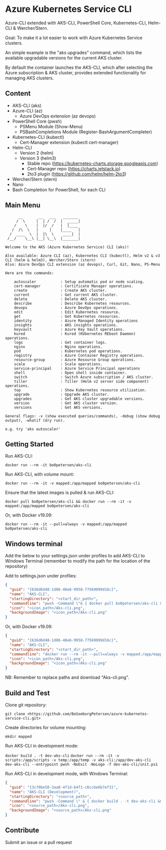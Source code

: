 # Azure Kubernetes Service CLI

Azure-CLI extended with AKS-CLI, PowerShell Core, Kubernetes-CLI, Helm-CLI & Wercher/Stern.

Goal: To make it a lot easier to work with Azure Kubernetes Service clusters.

An simple example is the "aks upgrades" command, which lists the available upgradable versions for the current AKS cluster.

By default the container launches the AKS-CLI, which after selecting the Azure subscription & AKS cluster, provides extended functionality for managing AKS clusters.

## Content

- AKS-CLI (aks)
- Azure-CLI (az)
  - Azure DevOps extension (az devops)
- PowerShell Core (pwsh)
  - PSMenu Module (Show-Menu)
  - PSBashCompletions Module (Register-BashArgumentCompleter)
- Kubernetes-CLI (kubectl)
  - Cert-Manager extension (kubectl cert-manager)
- Helm-CLI
  - Version 2 (helm)
  - Version 3 (helm3)
    - Stable repo (<https://kubernetes-charts.storage.googleapis.com>)
    - Cert-Manager repo (<https://charts.jetstack.io>)
    - 2to3 plugin (<https://github.com/helm/helm-2to3>)
- Wercher/Stern (stern)
- Nano
- Bash Completion for PowerShell, for each CLI

## Main Menu

```text
      __       __   ___   _______
     /  \     |  | /  /  |  _____|
    /    \    |  |/  /   |  |____
   /  /\  \   |     |    |____   |
  /  ____  \  |  |\  \    ____|  |
 /__/    \__\ |__| \__\  |_______|

Welcome to the AKS (Azure Kubernetes Service) CLI (aks)!

Also available: Azure CLI (az), Kubernetes CLI (kubectl), Helm v2 & v3 CLI (helm & helm3), Wercher/Stern (stern)
Also: Azure DevOps CLI extension (az devops), Curl, Git, Nano, PS-Menu

Here are the commands:

    autoscaler           : Setup automatic pod or node scaling.
    cert-manager         : Certificate Manager operations.
    create               : Create AKS cluster.
    current              : Get current AKS cluster.
    delete               : Delete AKS cluster.
    describe             : Describe Kubernetes resources.
    devops               : Azure DevOps operations.
    edit                 : Edit Kubernetes resource.
    get                  : Get Kubernetes resources.
    identity             : Azure Managed Identity operations
    insights             : AKS insights operations.
    keyvault             : Azure Key Vault operations.
    kured                : Kured (KUbernetes REboot Daemon) operations.
    logs                 : Get container logs.
    nginx                : Nginx operations.
    pod                  : Kubernetes pod operations.
    registry             : Azure Container Registry operations.
    resource-group       : Azure Resource Group operations.
    scale                : Scale operations.
    service-principal    : Azure Service Principal operations
    shell                : Open shell inside container.
    switch               : Switch Azure subscription / AKS cluster.
    tiller               : Tiller (Helm v2 server side component) operations.
    top                  : Show Kubernetes resource utilization.
    upgrade              : Upgrade AKS cluster.
    upgrades             : Get AKS cluster upgradable versions.
    version              : Get AKS cluster version.
    versions             : Get AKS versions.

General flags: -v (show executed queries/commands), -debug (show debug output), -whatif (dry run).

e.g. try 'aks autoscaler'
```

## Getting Started

Run AKS-CLI:

```docker run --rm -it bo0petersen/aks-cli```

Run AKS-CLI, with volume mount:

```docker run --rm -it -v mapped:/app/mapped bo0petersen/aks-cli```

Ensure that the latest images is pulled & run AKS-CLI:

```docker pull bo0petersen/aks-cli && docker run --rm -it -v mapped:/app/mapped bo0petersen/aks-cli```

Or, with Docker v19.09:

```docker run --rm -it --pull=always -v mapped:/app/mapped bo0petersen/aks-cli```

## Windows terminal

Add the below to your settings.json under profiles to add AKS-CLI to Windows Terminal (remember to modify the path for the location of the repository)

Add to settings.json under profiles:

```json
{
  "guid": "{636d6d48-1d06-40e6-9958-77569099d16c}",
  "name": "AKS-CLI",
  "startingDirectory": "<start_dir_path>",
  "commandline": "pwsh -Command \"& { docker pull bo0petersen/aks-cli && docker run --rm -it -v <mapped_dir_path>/mapped:/app/mapped bo0petersen/aks-cli }\"",
  "icon": "<icon_path>/Aks-cli.png",
  "backgroundImage": "<icon_path>/Aks-cli.png"
}
```

Or, with Docker v19.09:

```json
{
  "guid": "{636d6d48-1d06-40e6-9958-77569099d16c}",
  "name": "AKS-CLI",
  "startingDirectory": "<start_dir_path>",
  "commandline": "docker run --rm -it --pull=always -v mapped:/app/mapped bo0petersen/aks-cli",
  "icon": "<icon_path>/Aks-cli.png",
  "backgroundImage": "<icon_path>/Aks-cli.png"
}
```

NB: Remember to replace paths and download "Aks-cli.png".

## Build and Test

Clone git repository:

```git clone <https://github.com/BoSoeborgPetersen/azure-kubernetes-service-cli.git>```

Create directories for volume mounting:

```mkdir mapped```

Run AKS-CLI in development mode:

```docker build . -t dev-aks-cli```
```docker run --rm -it -v scripts:/app/scripts -v temp:/app/temp -v aks-cli:/app/dev-aks-cli dev-aks-cli --entrypoint pwsh -NoExit -NoLogo -f dev-aks-cli/init.ps1```

Run AKS-CLI in development mode, with Windows Terminal:

```json
{
  "guid": "{3cf0be50-3aa0-4f1d-b4f1-c6ccbe6b7ef3}",
  "name": "AKS-CLI (Development)",
  "startingDirectory": "<source_path>",
  "commandline": "pwsh -Command \" & { docker build . -t dev-aks-cli && docker run --rm -it -v <source_path>/scripts:/app/scripts -v <source_path>/temp:/app/temp -v <source_path>/aks-cli:/app/dev-aks-cli --entrypoint pwsh dev-aks-cli -NoExit -NoLogo -f dev-aks-cli/init.ps1 }\"",
  "icon": "<source_path>/Aks-cli.png",
  "backgroundImage": "<source_path>/Aks-cli.png"
}
```

## Contribute

Submit an issue or a pull request
